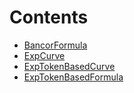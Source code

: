 

# Contents
- [BancorFormula](BancorFormula.sol/abstract.BancorFormula.md)
- [ExpCurve](ExpCurve.sol/contract.ExpCurve.md)
- [ExpTokenBasedCurve](ExpTokenBasedCurve.sol/contract.ExpTokenBasedCurve.md)
- [ExpTokenBasedFormula](ExpTokenBasedFormula.sol/abstract.ExpTokenBasedFormula.md)

